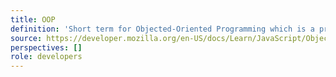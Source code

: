 ```yaml
---
title: OOP
definition: 'Short term for Objected-Oriented Programming which is a programming paradigm fundamental to many programming languages, including Java and C++.'
source: https://developer.mozilla.org/en-US/docs/Learn/JavaScript/Objects/Object-oriented_programming
perspectives: []
role: developers
---
```


